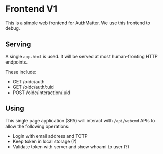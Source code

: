 # Frontend V1

This is a simple web frontend for AuthMatter. We use this frontend to debug.


## Serving

A single `app.html` is used. It will be served at most human-fronting HTTP endpoints.

These include:

- GET /oidc/auth
- GET /oidc/auth/:uid
- POST /oidc/interaction/:uid



## Using

This single page application (SPA) will interact with `/api/webcmd` APIs to allow the following operations:

- Login with email address and TOTP
- Keep token in local storage (?)
- Validate token with server and show whoami to user (?)


